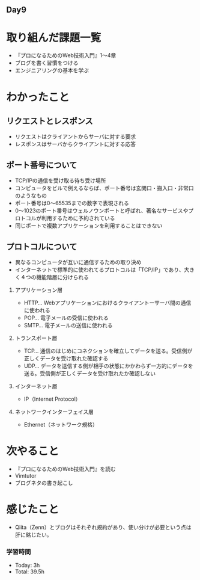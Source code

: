 ## Day9

# 取り組んだ課題一覧
- 『プロになるためのWeb技術入門』1～4章
- ブログを書く習慣をつける
- エンジニアリングの基本を学ぶ

# わかったこと

## リクエストとレスポンス
- リクエストはクライアントからサーバに対する要求
- レスポンスはサーバからクライアントに対する応答

## ポート番号について
- TCP/IPの通信を受け取る待ち受け場所
- コンピュータをビルで例えるならば、ポート番号は玄関口・搬入口・非常口のようなもの
- ポート番号は0～65535までの数字で表現される
- 0～1023のポート番号はウェルノウンポートと呼ばれ、著名なサービスやプロトコルが利用するために予約されている
- 同じポートで複数アプリケーションを利用することはできない

## プロトコルについて
- 異なるコンピュータが互いに通信するための取り決め
- インターネットで標準的に使われてるプロトコルは「TCP/IP」であり、大きく４つの機能階層に分けられる

1. アプリケーション層
   - HTTP… Webアプリケーションにおけるクライアントーサーバ間の通信に使われる
   - POP… 電子メールの受信に使われる
   - SMTP… 電子メールの送信に使われる

2. トランスポート層
   - TCP… 通信のはじめにコネクションを確立してデータを送る。受信側が正しくデータを受け取れた確認する
   - UDP… データを送信する側が相手の状態にかかわらず一方的にデータを送る。受信側が正しくデータを受け取れたか確認しない

3. インターネット層
   - IP（Internet Protocol）

4. ネットワークインターフェイス層
   - Ethernet（ネットワーク規格）

# 次やること

- 『プロになるためのWeb技術入門』を読む
- Vimtutor
- ブログネタの書き起こし

# 感じたこと
- Qiita（Zenn）とブログはそれぞれ規約があり、使い分けが必要という点は肝に銘じたい。

### 学習時間
- Today: 3h
- Total: 39.5h